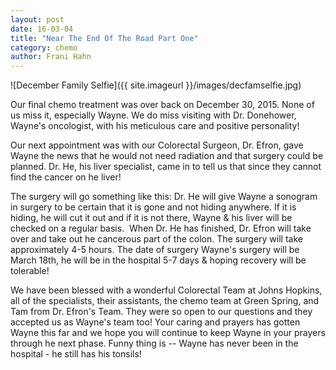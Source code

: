 ```yaml
---
layout: post
date: 16-03-04
title: "Near The End Of The Road Part One"
category: chemo
author: Frani Hahn
---
```

![December Family Selfie]({{ site.imageurl }}/images/decfamselfie.jpg)

Our final chemo treatment was over back on December 30, 2015.  None of us miss it, especially Wayne. We do miss visiting with Dr. Donehower, Wayne's oncologist, with his meticulous care and positive personality!

Our next appointment was with our Colorectal Surgeon, Dr. Efron, gave Wayne the news that he would not need radiation and that surgery could be planned.  Dr. He, his liver specialist, came in to tell us that since they cannot find the cancer on he liver!    

The surgery will go something like this:  Dr. He will give Wayne a sonogram in surgery to be certain that it is gone and not hiding anywhere. If it is hiding, he will cut it out and if it is not there, Wayne & his liver will be checked on a regular basis.  When Dr. He has finished, Dr. Efron will take over and take out he cancerous part of the colon. The surgery will take approximately 4-5 hours. The date of surgery Wayne's surgery will be March 18th, he will be in the hospital 5-7 days & hoping recovery will be tolerable!

We have been blessed with a wonderful Colorectal Team at Johns Hopkins, all of the specialists, their assistants, the chemo team at Green Spring, and Tam from Dr. Efron's Team. They were so open to our questions and they accepted us as Wayne's team too!
Your caring and prayers has gotten Wayne this far and we hope you will continue to keep Wayne in your prayers through he next phase. Funny thing is -- Wayne has never been in the hospital - he still has his tonsils!
